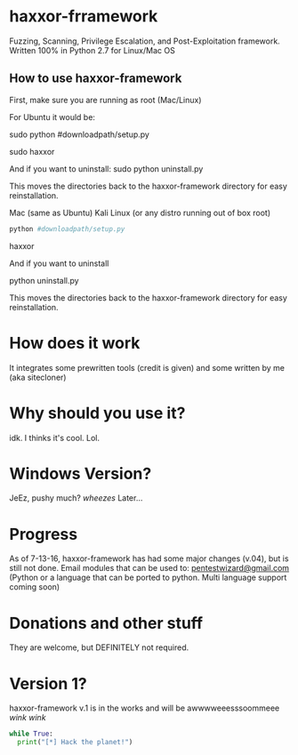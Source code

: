 
# haxxor-frramework
Fuzzing, Scanning, Privilege Escalation, and Post-Exploitation framework. Written 100% in Python 2.7 for Linux/Mac OS
## How to use haxxor-framework
First, make sure you are running as root (Mac/Linux)

For Ubuntu it would be:

  sudo python #downloadpath/setup.py
  
  sudo haxxor
  
  And if you want to uninstall:
  sudo python uninstall.py
  
  This moves the directories back to the haxxor-framework directory for easy reinstallation.
  
Mac (same as Ubuntu)
Kali Linux (or any distro running out of box root)
  ```bash
  python #downloadpath/setup.py
  ```
  haxxor
  
  And if you want to uninstall
  
  python uninstall.py
  
  This moves the directories back to the haxxor-framework directory for easy reinstallation.
# How does it work
It integrates some prewritten tools (credit is given) and some written by me (aka sitecloner)
# Why should you use it?
idk. I thinks it's cool. Lol.
# Windows Version?
JeEz, pushy much? *wheezes*  Later...
# Progress
As of 7-13-16, haxxor-framework has had some major changes (v.04), but is still not done. Email modules that can be used to: pentestwizard@gmail.com (Python or a language that can be ported to python. Multi language support coming soon)
# Donations and other stuff
They are welcome, but DEFINITELY not required.
# Version 1? 
haxxor-framework v.1 is in the works and will be awwwweeesssoommeee *wink wink*

```python
while True:
  print("[*] Hack the planet!")
```

